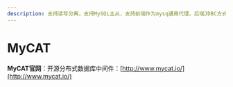 ```yaml
---
description: 支持读写分离，支持MySQL主从，支持前端作为mysq通用代理，后端JDBC方式支持Oracle、DB2、SQL Server 、 mongodb 、巨杉。
---
```


# MyCAT

**MyCAT官网**：开源分布式数据库中间件：[http://www.mycat.io/](http://www.mycat.io/)







